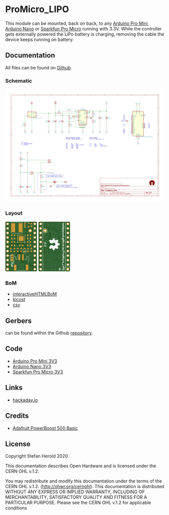 # ProMicro_LIPO
This module can be mounted, back on back, to any [Arduino Pro Mini](https://www.sparkfun.com/products/11113), [Arduino Nano](https://store.arduino.cc/arduino-nano) or [Sparkfun Pro Micro](https://www.sparkfun.com/products/12587) running with 3.3V. While the controller gets externally powered the LiPo battery is charging, removing the cable the device keeps running on battery.


## Documentation
All files can be found on [Github](https://github.com/nerdyscout/ProMicro_LIPO).


### Schematic
[![ProMicro_LIPO_Schematic](docs/ProMicro_LIPO_Schematic.svg)](docs/ProMicro_LIPO_Schematic.pdf)


### Layout
<a href="docs/ProMicro_LIPO_Board_Top.pdf"><img src="docs/img/ProMicro_LIPO_Board_Top.svg" alt="ProMicro_LIPO_Board_Top" width="20%"/></a>
<a href="docs/ProMicro_LIPO_Board_Bottom.pdf"><img src="docs/img/ProMicro_LIPO_Board_Bottom.svg" alt="ProMicro_LIPO_Board_Bottom" width="20%"/></a>


### BoM
  * [interactiveHTMLBoM](https://nerdyscout.github.io/ProMicro_LIPO/docs/bom/ibom.html)
  * [kicost](docs/bom/ProMicro_LIPO.xlsx)
  * [csv](docs/bom/ProMicro_LIPO.csv)


## Gerbers
can be found within the Github [repository](gerbers).


## Code
  * [Arduino Pro Mini 3V3](examples/Arduino_Mini_LIPO/Arduino_Mini_LIPO.ino)
  * [Arduino Nano 3V3](examples/Arduino_Nano_LIPO/Arduino_Nano_LIPO.ino)
  * [Sparkfun Pro Micro 3V3](examples/Sparkfun_ProMicro_LIPO/Sparkfun_ProMicro_LIPO.ino)


## Links
  * [hackaday.io](https://hackaday.io/project/171898-promicro)


## Credits
  * [Adafruit PowerBoost 500 Basic](https://learn.adafruit.com/adafruit-powerboost)


## License
Copyright Stefan Herold 2020

This documentation describes Open Hardware and is licensed under the CERN OHL v.1.2.

You may redistribute and modify this documentation under the terms of the CERN OHL v.1.2. (http://ohwr.org/cernohl). This documentation is distributed WITHOUT ANY EXPRESS OR IMPLIED WARRANTY, INCLUDING OF MERCHANTABILITY, SATISFACTORY QUALITY AND FITNESS FOR A PARTICULAR PURPOSE. Please see the CERN OHL v.1.2 for applicable conditions
